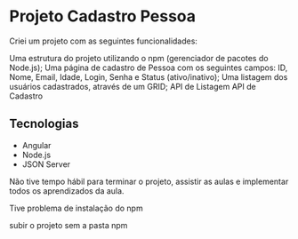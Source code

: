 # Projeto Cadastro Pessoa

Criei um projeto com as seguintes funcionalidades:

Uma estrutura do projeto utilizando o npm (gerenciador de pacotes do Node.js);
Uma página de cadastro de Pessoa com os seguintes campos: ID, Nome, Email, Idade, Login, Senha e Status (ativo/inativo);
Uma listagem dos usuários cadastrados, através de um GRID;
API de Listagem
API de Cadastro

## Tecnologias

- Angular 
- Node.js 
- JSON Server 



Não tive tempo hábil para terminar o projeto, assistir as aulas e implementar todos os aprendizados da aula. 

Tive problema de instalação do npm 

subir o projeto sem a pasta npm